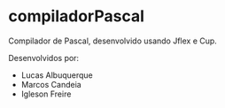 # compiladorPascal
Compilador de Pascal, desenvolvido usando Jflex e Cup.

Desenvolvidos por:
- Lucas Albuquerque
- Marcos Candeia
- Igleson Freire
